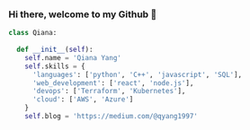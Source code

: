 ### Hi there, welcome to my Github 💜

```python
class Qiana:
  
  def __init__(self):
    self.name = 'Qiana Yang'
    self.skills = {
      'languages': ['python', 'C++', 'javascript', 'SQL'],
      'web_development': ['react', 'node.js'],
      'devops': ['Terraform', 'Kubernetes'],
      'cloud': ['AWS', 'Azure']
    }
    self.blog = 'https://medium.com/@qyang1997'
```

<!--
**qianyang1997/qianyang1997** is a ✨ _special_ ✨ repository because its `README.md` (this file) appears on your GitHub profile.

Here are some ideas to get you started:

- 🔭 I’m currently working on ...
- 🌱 I’m currently learning ...
- 👯 I’m looking to collaborate on ...
- 🤔 I’m looking for help with ...
- 💬 Ask me about ...
- 📫 How to reach me: ...
- 😄 Pronouns: ...
- ⚡ Fun fact: ...
-->
